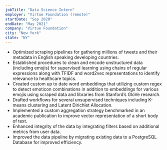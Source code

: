 ```yaml
---
jobTitle: "Data Science Intern"
employer: "Virtue Foundation (remote)"
startDate: "Sep 2020"
endDate: "May 2021"
company: "Virtue Foundation"
city: "New York"
state: "NY"
---
```


* Optimized scraping pipelines for gathering millions of tweets and their metadata in English speaking developing countries.
* Established procedures to clean and encode unstructured data (including emojis) for supervised learning using chains of regular expressions along with TFIDF and word2vec representations to identify relevance to healthcare topics.
* Created custom up to date word embeddings that utilizing custom regex to detect emoticon combinations in addition to embeddings for various emojis using scraped data and libraries from Stanford’s GloVe research.
* Drafted workflows for several unsupervised techniques including K-means clustering and Latent Dirichlet Allocation.
* Implemented a custom aggregation strategy benchmarked in an academic publication to improve vector representation of a short body of text.
* Enhanced integrity of the data by integrating filters based on additional metrics from user data.
* Improved the data pipeline by migrating existing data to a PostgreSQL Database for improved efficiency.
